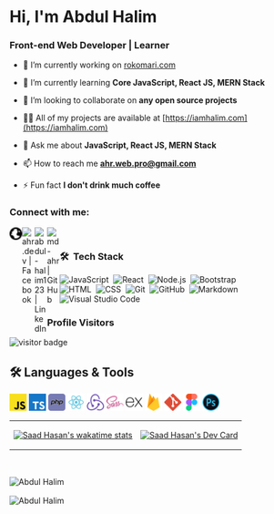 <h1>Hi, I'm Abdul Halim</h1>

<h3>Front-end Web Developer | Learner</h3>

- 🔭 I’m currently working on [rokomari.com](https://rokomari.com)

- 🌱 I’m currently learning **Core JavaScript, React JS, MERN Stack**

- 👯 I’m looking to collaborate on **any open source projects**

- 👨‍💻 All of my projects are available at [https://iamhalim.com](https://iamhalim.com)

- 💬 Ask me about **JavaScript, React JS, MERN Stack**

- 📫 How to reach me **ahr.web.pro@gmail.com**

- ⚡ Fun fact **I don't drink much coffee**

### Connect with me:

[<img align="left" alt="iamhalim.com" width="22px" src="https://raw.githubusercontent.com/iconic/open-iconic/master/svg/globe.svg" />][website]
[<img align="left" alt="ahr.dev | Facebook" width="22px" src="https://cdn-icons-png.flaticon.com/512/124/124010.png" />][facebook]
[<img align="left" alt="abdul-halim123 | LinkedIn" width="22px" src="https://cdn.jsdelivr.net/npm/simple-icons@v3/icons/linkedin.svg" />][linkedin]
[<img align="left" alt="md-ahr | GitHub" width="22px" src="https://cdn.jsdelivr.net/npm/simple-icons@v3/icons/github.svg" />][github]

<br />

### 🛠 &nbsp;Tech Stack

![JavaScript](https://img.shields.io/badge/-JavaScript-05122A?style=flat&logo=javascript)&nbsp;
![React](https://img.shields.io/badge/-React-05122A?style=flat&logo=react)&nbsp;
![Node.js](https://img.shields.io/badge/-Node.js-05122A?style=flat&logo=node.js)&nbsp;
![Bootstrap](https://img.shields.io/badge/-Bootstrap-05122A?style=flat&logo=bootstrap&logoColor=563D7C)\
![HTML](https://img.shields.io/badge/-HTML-05122A?style=flat&logo=HTML5)&nbsp;
![CSS](https://img.shields.io/badge/-CSS-05122A?style=flat&logo=CSS3&logoColor=1572B6)&nbsp;
![Git](https://img.shields.io/badge/-Git-05122A?style=flat&logo=git)&nbsp;
![GitHub](https://img.shields.io/badge/-GitHub-05122A?style=flat&logo=github)&nbsp;
![Markdown](https://img.shields.io/badge/-Markdown-05122A?style=flat&logo=markdown)\
![Visual Studio Code](https://img.shields.io/badge/-Visual%20Studio%20Code-05122A?style=flat&logo=visual-studio-code&logoColor=007ACC)&nbsp;
<br />
### Profile Visitors 
![visitor badge](https://visitor-badge.glitch.me/badge?page_id=md-ahr.visitor-badge&left_color=blue&right_color=yellow)
<br />

<div>

## 🛠 Languages & Tools

<img title="" src="https://raw.githubusercontent.com/saadh393/saadh393/main/images/javascript%20(2).png" alt="javascript (2).png" width="30" data-align="inline" /> 
<img title="" src="https://raw.githubusercontent.com/saadh393/saadh393/main/images/typescript.png" alt="typescript.png" width="30"data-align="inline"/> 
<img src="https://raw.githubusercontent.com/saadh393/saadh393/main/images/php.png" title="" alt="php.png" width="30" /> 
<img title="" src="https://raw.githubusercontent.com/saadh393/saadh393/main/images/react.png" alt="react.png" data-align="inline" width="30" /> 
<img src="https://raw.githubusercontent.com/saadh393/saadh393/main/images/redux.png" title="" alt="redux.png" width="30" /> 
<img src="https://raw.githubusercontent.com/saadh393/saadh393/main/images/sass.png" title="" alt="sass.png" width="30" /> 
<img src="https://raw.githubusercontent.com/saadh393/saadh393/main/images/express.png" title="" alt="express.png" width="30" /> 
<img src="https://raw.githubusercontent.com/saadh393/saadh393/main/images/firebase.png" title="" alt="firebase.png" width="30" />
<img src="https://raw.githubusercontent.com/saadh393/saadh393/main/images/git.png" title="" alt="git.png" width="30" /> 
<img src="https://raw.githubusercontent.com/saadh393/saadh393/main/images/figma.png" title="" alt="figma.png" width="30" /> 
<img src="https://raw.githubusercontent.com/saadh393/saadh393/main/images/photoshop%20(1).png" title="" alt="photoshop (1).png" width="30" /> 

<table border="0">
  <tr>
    <td>

[![Saad Hasan's wakatime stats](https://github-readme-stats.vercel.app/api/wakatime?username=@saadh393&layout=compact)](#)

  </td>

  <td>
    <a href="https://app.daily.dev/saadh393"><img src="https://api.daily.dev/devcards/52a2884137c14895ae917896eb442c6d.png?r=yxj" width="400" alt="Saad Hasan's Dev Card"/></a>
  </td>

  </tr>
</table>
<br/>

<p><img width="494" align="center" src="https://github-readme-stats.vercel.app/api/top-langs?username=md-ahr&show_icons=true&locale=en&layout=compact" alt="Abdul Halim" /></p>

<p><img align="center" src="https://github-readme-stats.vercel.app/api?username=md-ahr&show_icons=true&locale=en" alt="Abdul Halim" /></p>

[website]: https://iamhalim.com
[facebook]: https://facebook.com/ahr.dev
[linkedin]: https://linkedin.com/in/abdul-halim123
[github]: https://github.com/md-ahr
